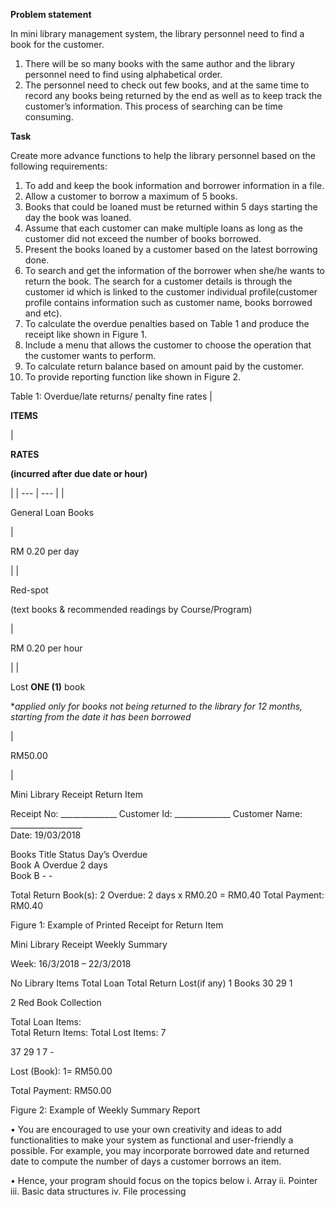 <b>Problem statement</b>

In mini library management system, the library personnel need to find a book for the customer. 
1. There will be so many books with the same author and the library personnel need to find using alphabetical order.
2. The personnel need to check out few books, and at the same time to record any books being returned by the end as well as to keep track the customer’s information.  This process of searching can be time consuming. 

<b>Task</b>

Create more advance functions to help the library personnel based on the following requirements:
1. To add and keep the book information and borrower information in a file.
2. Allow a customer to borrow a maximum of 5 books.
3. Books that could be loaned must be returned within 5 days starting the day the book was loaned.
4. Assume that each customer can make multiple loans as long as the customer did not exceed the number of books borrowed.
5. Present the books loaned by a customer based on the latest borrowing done.
6. To search and get the information of the borrower when she/he wants to return the book. The search for a customer details is through the customer id which is linked to the   	customer individual profile(customer profile contains information such as customer name, books borrowed and etc).
7. To calculate the overdue penalties based on Table 1 and produce the receipt like shown in Figure 1.
8. Include a menu that allows the customer to choose the operation that the customer wants to perform.
9. To calculate return balance based on amount paid by the customer.
10. To provide reporting function like shown in Figure 2.


Table 1: Overdue/late returns/ penalty fine rates
|

**ITEMS**

 |

**RATES**

**(incurred after due date or hour)**

 |
| --- | --- |
|

General Loan Books

 |

RM 0.20 per day

 |
|

Red-spot

(text books & recommended readings by Course/Program)

 |

RM 0.20 per hour

 |
|

Lost **ONE (1)** book

**applied only for books not being returned to the library for 12 months, starting from the date it has been borrowed*

 |

RM50.00

 |




Mini Library Receipt
Return Item

Receipt No: ______________
Customer Id: ______________
Customer Name: __________________                      
Date: 19/03/2018                                  

Books Title   	Status             Day’s Overdue              		
Book A                   	Overdue	                2 days		
Book B	-	                         -		
			
Total Return Book(s):  2
Overdue: 2 days x RM0.20 = RM0.40 
Total Payment: RM0.40			

Figure 1: Example of Printed Receipt for Return Item












Mini Library Receipt
Weekly Summary

Week: 16/3/2018 – 22/3/2018

No        Library Items	Total  Loan  	Total Return	Lost(if any)
 1         Books	    30	      29	     1
			
 2        Red Book Collection

Total Loan Items:  
Total Return Items:
Total Lost Items:	     7

 37
 29
   1	       7
	      - 

Lost (Book): 1= RM50.00

Total Payment: RM50.00
			

Figure 2: Example of Weekly Summary Report

•	You are encouraged to use your own creativity and ideas to add functionalities to make your system as functional and user-friendly a possible. For example, you may incorporate borrowed date and returned date to compute the number of days a customer borrows an item.

•	Hence, your program should focus on the topics below 
i. Array 
ii. Pointer 
iii. Basic data structures 
iv. File processing 

